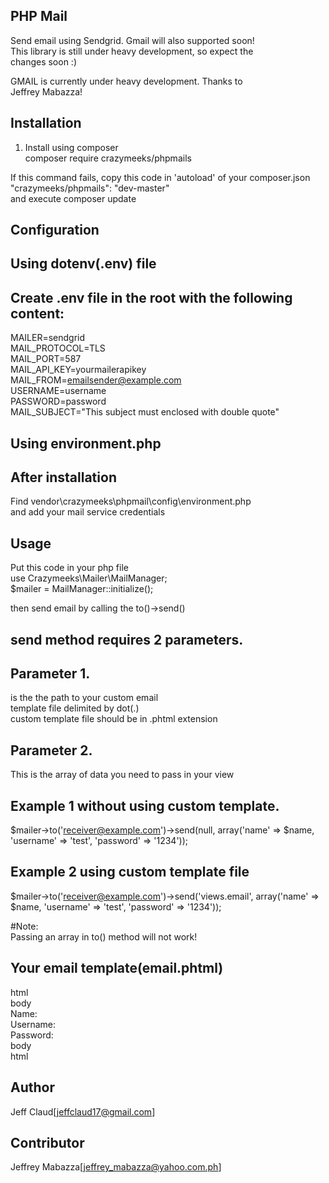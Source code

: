 ## PHP Mail
Send email using Sendgrid. Gmail will also supported soon!  
This library is still under heavy development, so expect the  
changes soon :)  

GMAIL is currently under heavy development. Thanks to  
Jeffrey Mabazza!


## Installation
1. Install using composer  
composer require crazymeeks/phpmails  
  
If this command fails, copy this code in 'autoload' of your composer.json  
"crazymeeks/phpmails": "dev-master"  
and execute composer update  

## Configuration

## Using dotenv(.env) file
## Create .env file in the root with the following content: 
MAILER=sendgrid  
MAIL_PROTOCOL=TLS  
MAIL_PORT=587  
MAIL_API_KEY=yourmailerapikey  
MAIL_FROM=emailsender@example.com  
USERNAME=username  
PASSWORD=password  
MAIL_SUBJECT="This subject must enclosed with double quote"

## Using environment.php
## After installation
Find vendor\crazymeeks\phpmail\config\environment.php  
and add your mail service credentials

## Usage

Put this code in your php file  
use Crazymeeks\Mailer\MailManager;  
$mailer = MailManager::initialize();  

then send email by calling the to()->send()  
## send method requires 2 parameters.  
## Parameter 1.
is the the path to your custom email  
template file delimited by dot(.)  
custom template file should be in .phtml extension  

## Parameter 2.
This is the array of data you need to pass in your view  

## Example 1 without using custom template.  
$mailer->to('receiver@example.com')->send(null, array('name' => $name, 'username' => 'test', 'password' => '1234'));

## Example 2 using custom template file
$mailer->to('receiver@example.com')->send('views.email', array('name' => $name, 'username' => 'test', 'password' => '1234'));

#Note:  
Passing an array in to() method will not work!

## Your email template(email.phtml)
html  
body  
	Name: <?php echo $name;?>  
	Username: <?php echo $username;?>  
	Password: <?php echo $password;?>  
body  
html  


## Author
Jeff Claud[jeffclaud17@gmail.com]

## Contributor
Jeffrey Mabazza[jeffrey_mabazza@yahoo.com.ph]